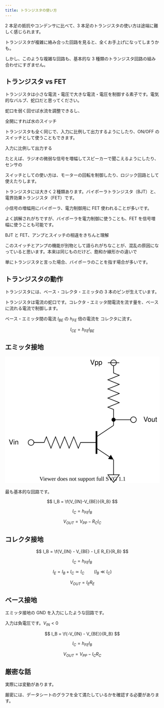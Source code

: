 ```yaml
---
title: トランジスタの使い方
---
```


2 本足の抵抗やコンデンサに比べて、3 本足のトランジスタの使い方は途端に難しく感じられます。

トランジスタが複雑に絡み合った回路を見ると、全くお手上げになってしまうかも。

しかし、このような複雑な回路も、基本的な 3 種類のトランジスタ回路の組み合わせにすぎません。

## トランジスタ vs FET

トランジスタは小さな電流・電圧で大きな電流・電圧を制御する素子です。電気的なバルブ、蛇口だと思ってください。

蛇口を弱く回せば水流を調整できるし、

全開にすれば水のスイッチ

トランジスタも全く同じで、入力に比例して出力するようにしたり、ON/OFF のスイッチとして使うこともできます。

入力に比例して出力する

たとえば、ラジオの微弱な信号を増幅してスピーカーで聞こえるようにしたり、センサの

スイッチとしての使い方は、モーターの回転を制御したり、ロジック回路として使えたりします。

トランジスタには大きく２種類あります。バイポーラトランジスタ（BJT）と、電界効果トランジスタ（FET）です。

小信号の増幅用にバイポーラ、電力制御用に FET 使われることが多いです。

よく誤解されがちですが、バイポーラを電力制御に使うことも、FET を信号増幅に使うことも可能です。

BJT と FET、アンプとスイッチの相違をきちんと理解

このスイッチとアンプの機能が別物として語られがちなことが、混乱の原因になっていると思います。本来は同じものだけど、飽和か線形かの違いで

単にトランジスタと言った場合、バイポーラのことを指す場合が多いです。

## トランジスタの動作

トランジスタには、ベース・コレクタ・エミッタの 3 本のピンが生えています。

トランジスタは電流の蛇口です。コレクタ・エミッタ間電流を流す量を、ベースに流れる電流で制御します。

ベース・エミッタ間の電流 $I_{BE}$ の $h_{FE}$ 倍の電流を コレクタに流す。

$$
I_{CE} = h_{FE} I_{BE}
$$

## エミッタ接地

![](./img/emitter.dio.svg)

最も基本的な回路です。

$$
I_B = \f{V_{IN}-V_{BE}}{R_B}
$$

$$
I_C = h_{FE} I_B
$$

$$
V_{OUT} = V_{PP} - R_C I_C
$$

## コレクタ接地

$$
I_B = \f{V_{IN} - V_{BE} - I_E R_E}{R_B}
$$

$$
I_C = h_{FE} I_B
$$

$$
I_E = I_B + I_C \simeq I_C \qquad (I_B \ll I_C)
$$

$$
V_{OUT} = I_E R_E
$$

## ベース接地

エミッタ接地の GND を入力にしたような回路です。

入力は負電圧です。$V_{IN}<0$

$$
I_B = \f{-V_{IN} - V_{BE}}{R_B}
$$

$$
I_C = h_{FE} I_B
$$

$$
V_{OUT} = V_{PP} - I_C R_C
$$

## 厳密な話

実際には変動があります。

厳密には、データシートのグラフを全て満たしているかを確認する必要があります。
